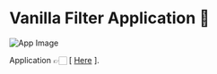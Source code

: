 # Vanilla Filter Application 📙

![App Image](https://repository-images.githubusercontent.com/345680348/c85d2b00-7ffb-11eb-9932-c51e3d8ac639)

Application 👉🏻 [ [Here](https://marcelosebastian.github.io/dynamic-portfolio/) ].

